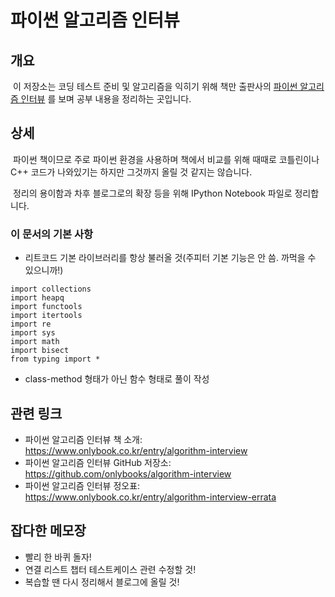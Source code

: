 # 파이썬 알고리즘 인터뷰

## 개요
&nbsp;이 저장소는 코딩 테스트 준비 및 알고리즘을 익히기 위해 책만 출판사의 [파이썬 알고리즘 인터뷰](https://www.onlybook.co.kr/entry/algorithm-interview) 를 보며 공부 내용을 정리하는 곳입니다.

## 상세
&nbsp;파이썬 책이므로 주로 파이썬 환경을 사용하며 책에서 비교를 위해 때때로 코틀린이나 C++ 코드가 나와있기는 하지만 그것까지 올릴 것 같지는 않습니다.

&nbsp;정리의 용이함과 차후 블로그로의 확장 등을 위해 IPython Notebook 파일로 정리합니다.

### 이 문서의 기본 사항
- 리트코드 기본 라이브러리를 항상 불러올 것(주피터 기본 기능은 안 씀. 까먹을 수 있으니까!)
```
import collections
import heapq
import functools
import itertools
import re
import sys
import math
import bisect
from typing import *
```
- class-method 형태가 아닌 함수 형태로 풀이 작성 

## 관련 링크
- 파이썬 알고리즘 인터뷰 책 소개: https://www.onlybook.co.kr/entry/algorithm-interview
- 파이썬 알고리즘 인터뷰 GitHub 저장소: https://github.com/onlybooks/algorithm-interview
- 파이썬 알고리즘 인터뷰 정오표: https://www.onlybook.co.kr/entry/algorithm-interview-errata

## 잡다한 메모장
- 빨리 한 바퀴 돌자!
- 연결 리스트 챕터 테스트케이스 관련 수정할 것!
- 복습할 땐 다시 정리해서 블로그에 올릴 것!